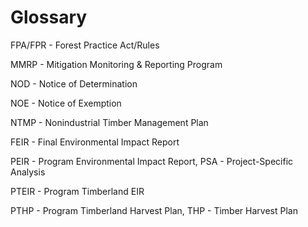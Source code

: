 # Glossary


FPA/FPR - Forest Practice Act/Rules

MMRP - Mitigation Monitoring & Reporting Program

NOD - Notice of Determination

NOE - Notice of Exemption

NTMP - Nonindustrial Timber Management Plan

FEIR - Final Environmental Impact Report

PEIR - Program Environmental Impact Report, PSA - Project-Specific Analysis

PTEIR - Program Timberland EIR

PTHP - Program Timberland Harvest Plan, THP - Timber Harvest Plan